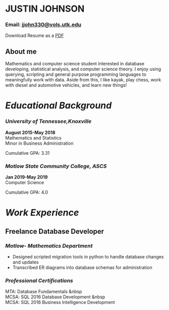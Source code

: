 # **JUSTIN JOHNSON**

### Email: jjohn330@vols.utk.edu

Download Resume as a [PDF]()

## About me
Mathematics and computer science student interested in database developing, statistical analysis, and computer science theory. I enjoy using querying, scripting and general purpose programming languages to meaningfully work with data. Aside from this, I like kayak, play chess, work with diesel and automotive vehicles, and learn new things!

# *Educational Background*
### *University of Tennessee,Knoxville*
**August 2015-May 2018**   
Mathematics and Statistics  
Minor in Business Administration

Cumulative GPA: 3.31

### *Motlow State Community College, ASCS*
**Jan 2019-May 2019**   
Computer Science

Cumulative GPA: 4.0


# *Work Experience*
## **Freelance Database Developer**
### *Motlow- Mathematics Department*
* Designed scripted migration tools in python to handle database changes and updates
* Transcribed ER diagrams into database schemas for administration

### *Professional Certifications*
MTA: Database Fundamentals
&nbsp   
MCSA: SQL 2016 Database Development
&nbsp   
MCSA: SQL 2016 Business Intelligence Development

